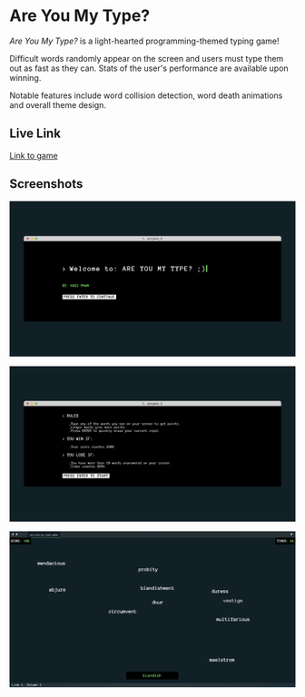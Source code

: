 # Are You My Type?
*Are You My Type?* is a light-hearted programming-themed typing game!

Difficult words randomly appear on the screen and users must type them out as fast as they can. Stats of the user's performance are available upon winning.

Notable features include word collision detection, word death animations and overall theme design.

## Live Link
[Link to game](http://khoipham.net/are-you-my-type/)


## Screenshots
![screenshot of the homepage of the game](./extras/homepage.png)

![screenshot of the rules section of the game](./extras/rules.png)

![screenshot of the rules section of the game](./extras/words.png)

